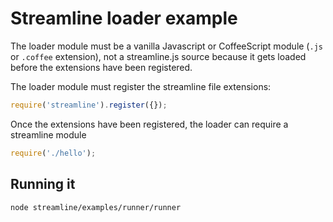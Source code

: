 
# Streamline loader example

The loader module must be a vanilla Javascript or CoffeeScript module 
(`.js` or `.coffee` extension), not a streamline.js source because
it gets loaded before the extensions have been registered.

The loader module must register the streamline file extensions:

``` javascript
require('streamline').register({});
```

Once the extensions have been registered, the loader can require a streamline
module

``` javascript
require('./hello');
```

## Running it

``` sh
node streamline/examples/runner/runner
```
